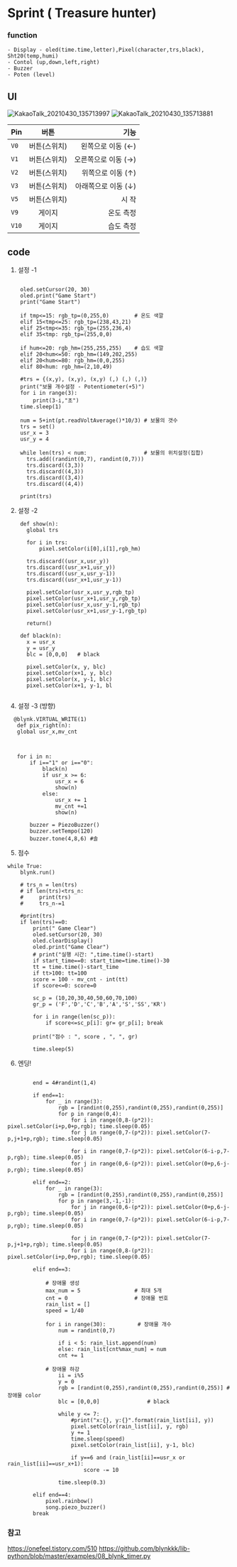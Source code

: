 # Sprint ( Treasure hunter)
 
  
  
  ### function
    - Display - oled(time.time,letter),Pixel(character,trs,black), Sht20(temp,humi) 
    - Contol (up,down,left,right)
    - Buzzer
    - Poten (level)

## UI
![KakaoTalk_20210430_135713997](https://user-images.githubusercontent.com/81665489/116650436-0bb09600-a9bc-11eb-98c9-8f86765368f9.png)
![KakaoTalk_20210430_135713881](https://user-images.githubusercontent.com/81665489/116650433-0a7f6900-a9bc-11eb-8c53-5064a16e51e1.png)

| Pin | 버튼 | 기능 |
|---|:---:|---:|
| `V0` | 버튼(스위치) |왼쪽으로 이동 (←) | 
| `V1` | 버튼(스위치) |오른쪽으로 이동 (→) |
| `V2` | 버튼(스위치) |위쪽으로 이동 (↑) |
| `V3` | 버튼(스위치) |아래쪽으로 이동 (↓) |
| `V5` | 버튼(스위치) | 시 작 |
| `V9` | 게이지 | 온도 측정 | 
| `V10` | 게이지 | 습도 측정 |


## code
1. 설정 -1
```

    oled.setCursor(20, 30)
    oled.print("Game Start") 
    print("Game Start")

    if tmp<=15: rgb_tp=(0,255,0)        # 온도 색깔
    elif 15<tmp<=25: rgb_tp=(238,43,21)
    elif 25<tmp<=35: rgb_tp=(255,236,4)
    elif 35<tmp: rgb_tp=(255,0,0)

    if hum<=20: rgb_hm=(255,255,255)    # 습도 색깔
    elif 20<hum<=50: rgb_hm=(149,202,255)
    elif 20<hum<=80: rgb_hm=(0,0,255)
    elif 80<hum: rgb_hm=(2,10,49)

    #trs = {(x,y), (x,y), (x,y) (,) (,) (,)}
    print("보물 개수설정 - Potentiometer(+5)")
    for i in range(3):
        print(3-i,"초")
    time.sleep(1)

    num = 5+int(pt.readVoltAverage()*10/3) # 보물의 갯수 
    trs = set()
    usr_x = 3
    usr_y = 4

    while len(trs) < num:                  # 보물의 위치설정(집합)
      trs.add((randint(0,7), randint(0,7)))
      trs.discard((3,3))
      trs.discard((4,3))
      trs.discard((3,4))
      trs.discard((4,4))

    print(trs)
```



2. 설정 -2
```
    def show(n):
      global trs
  
      for i in trs:
          pixel.setColor(i[0],i[1],rgb_hm)
      
      trs.discard((usr_x,usr_y))
      trs.discard((usr_x+1,usr_y))
      trs.discard((usr_x,usr_y-1))
      trs.discard((usr_x+1,usr_y-1))
      
      pixel.setColor(usr_x,usr_y,rgb_tp)
      pixel.setColor(usr_x+1,usr_y,rgb_tp)
      pixel.setColor(usr_x,usr_y-1,rgb_tp)
      pixel.setColor(usr_x+1,usr_y-1,rgb_tp)
  
      return()
    
    def black(n):
      x = usr_x
      y = usr_y
      blc = [0,0,0]   # black
      
      pixel.setColor(x, y, blc)
      pixel.setColor(x+1, y, blc)
      pixel.setColor(x, y-1, blc)
      pixel.setColor(x+1, y-1, bl
    
```

4.  설정  -3 (방향)
 ```  
   @blynk.VIRTUAL_WRITE(1)
    def pix_right(n):
    global usr_x,mv_cnt
   
    
    
    for i in n:
        if i=="1" or i=="0":
            black(n)
            if usr_x >= 6:
                usr_x = 6
                show(n)
            else:
                usr_x += 1
                mv_cnt +=1
                show(n)

        buzzer = PiezoBuzzer()
        buzzer.setTempo(120)
        buzzer.tone(4,8,6) #솔

```
5. 점수
```
while True:
    blynk.run()

    # trs_n = len(trs)
    # if len(trs)<trs_n:
    #     print(trs)
    #     trs_n-=1

    #print(trs)
    if len(trs)==0:
        print(" Game Clear")
        oled.setCursor(20, 30)
        oled.clearDisplay()
        oled.print("Game Clear")
        # print("실행 시간: ",time.time()-start)
        if start_time==0: start_time=time.time()-30
        tt = time.time()-start_time
        if tt>100: tt=100
        score = 100 - mv_cnt - int(tt)
        if score<=0: score=0
        
        sc_p = (10,20,30,40,50,60,70,100)
        gr_p = ('F','D','C','B','A','S','SS','KR')

        for i in range(len(sc_p)): 
            if score<=sc_p[i]: gr= gr_p[i]; break
        
        print("점수 : ", score , ", ", gr)
        
        time.sleep(5)
```
6. 엔딩!
```

        end = 4#randint(1,4)

        if end==1:
            for _ in range(3):
                rgb = [randint(0,255),randint(0,255),randint(0,255)]
                for p in range(0,4):
                    for i in range(0,8-(p*2)): pixel.setColor(i+p,0+p,rgb); time.sleep(0.05)
                    for j in range(0,7-(p*2)): pixel.setColor(7-p,j+1+p,rgb); time.sleep(0.05)

                    for i in range(0,7-(p*2)): pixel.setColor(6-i-p,7-p,rgb); time.sleep(0.05)
                    for j in range(0,6-(p*2)): pixel.setColor(0+p,6-j-p,rgb); time.sleep(0.05)
            
        elif end==2:
            for _ in range(3):
                rgb = [randint(0,255),randint(0,255),randint(0,255)]
                for p in range(3,-1,-1):
                    for j in range(0,6-(p*2)): pixel.setColor(0+p,6-j-p,rgb); time.sleep(0.05)
                    for i in range(0,7-(p*2)): pixel.setColor(6-i-p,7-p,rgb); time.sleep(0.05)
                    
                    for j in range(0,7-(p*2)): pixel.setColor(7-p,j+1+p,rgb); time.sleep(0.05)
                    for i in range(0,8-(p*2)): pixel.setColor(i+p,0+p,rgb); time.sleep(0.05)

        elif end==3:

            # 장애물 생성
            max_num = 5                 # 최대 5개
            cnt = 0                     # 장애물 번호
            rain_list = []
            speed = 1/40

            for i in range(30):          # 장애물 개수
                num = randint(0,7)

                if i < 5: rain_list.append(num)
                else: rain_list[cnt%max_num] = num
                cnt += 1            
                                    
            # 장애물 하강                            
                ii = i%5
                y = 0
                rgb = [randint(0,255),randint(0,255),randint(0,255)] # 장애물 color
                blc = [0,0,0]               # black

                while y <= 7:
                    #print("x:{}, y:{}".format(rain_list[ii], y))
                    pixel.setColor(rain_list[ii], y, rgb)
                    y += 1
                    time.sleep(speed)
                    pixel.setColor(rain_list[ii], y-1, blc)

                    if y==6 and (rain_list[ii]==usr_x or rain_list[ii]==usr_x+1):
                        score -= 10

                time.sleep(0.3)

        elif end==4:
            pixel.rainbow()
            song.piezo_buzzer()
        break

```
    
### 참고
https://onefeel.tistory.com/510
https://github.com/blynkkk/lib-python/blob/master/examples/08_blynk_timer.py

 
